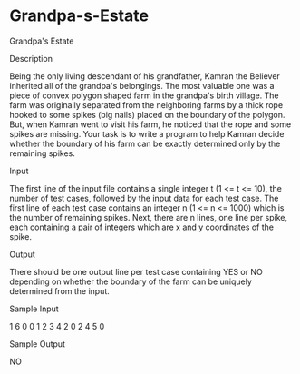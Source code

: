 # Grandpa-s-Estate

Grandpa's Estate

Description

Being the only living descendant of his grandfather, Kamran the Believer inherited all of the grandpa's belongings. The most valuable one was a piece of convex polygon shaped farm in the grandpa's birth village. The farm was originally separated from the neighboring farms by a thick rope hooked to some spikes (big nails) placed on the boundary of the polygon. But, when Kamran went to visit his farm, he noticed that the rope and some spikes are missing. Your task is to write a program to help Kamran decide whether the boundary of his farm can be exactly determined only by the remaining spikes.

Input

The first line of the input file contains a single integer t (1 <= t <= 10), the number of test cases, followed by the input data for each test case. The first line of each test case contains an integer n (1 <= n <= 1000) which is the number of remaining spikes. Next, there are n lines, one line per spike, each containing a pair of integers which are x and y coordinates of the spike.

Output

There should be one output line per test case containing YES or NO depending on whether the boundary of the farm can be uniquely determined from the input.

Sample Input

1
6 
0 0
1 2
3 4
2 0
2 4 
5 0

Sample Output

NO
